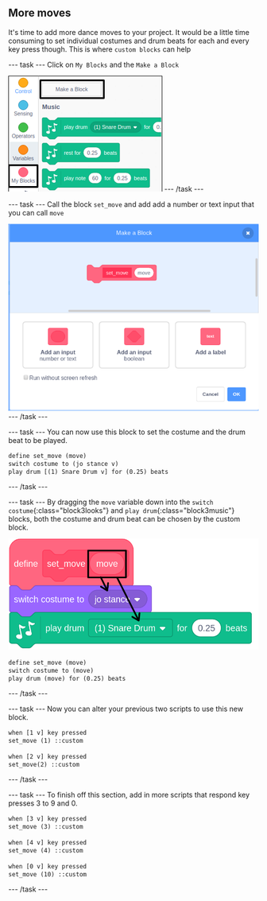 ## More moves

It's time to add more dance moves to your project. It would be a little time consuming to set individual costumes and drum beats for each and every key press though. This is where `custom blocks` can help

--- task ---
Click on `My Blocks` and the `Make a Block`

![make_a_block](images/make_a_block.png)
--- /task ---

--- task ---
Call the block `set_move` and add add a number or text input that you can call `move`

![define_block.png](images/define_block.png)
--- /task ---

--- task ---
You can now use this block to set the costume and the drum beat to be played.

```blocks3
define set_move (move)
switch costume to (jo stance v)
play drum [(1) Snare Drum v] for (0.25) beats
```
--- /task ---

--- task ---
By dragging the `move` variable down into the `switch costume`{:class="block3looks"} and `play drum`{:class="block3music"} blocks, both the costume and drum beat can be chosen by the custom block.

![move](images/move.png)

```blocks3
define set_move (move)
switch costume to (move)
play drum (move) for (0.25) beats
```
--- /task ---

--- task ---
Now you can alter your previous two scripts to use this new block.

```blocks3
when [1 v] key pressed
set_move (1) ::custom

when [2 v] key pressed
set_move(2) ::custom
```
--- /task ---

--- task ---
To finish off this section, add in more scripts that respond key presses 3 to 9 and 0.

```blocks3
when [3 v] key pressed
set_move (3) ::custom

when [4 v] key pressed
set_move (4) ::custom

when [0 v] key pressed
set_move (10) ::custom
```
--- /task ---

